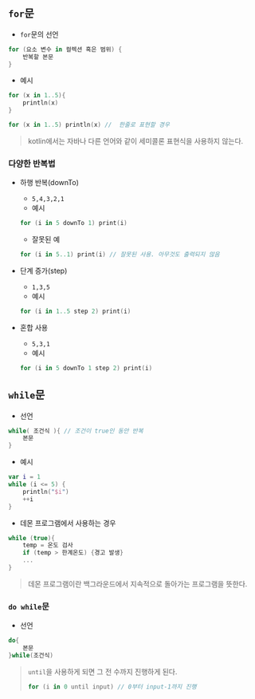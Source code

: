 ## `for`문
* `for`문의 선언

```kotlin
for (요소 변수 in 컬렉션 혹은 범위) {
    반복할 본문
}
```

* 예시

```kotlin
for (x in 1..5){
    println(x)
}

for (x in 1..5) println(x) //  한줄로 표현할 경우
```

> kotlin에서는 자바나 다른 언어와 같이 세미콜론 표현식을 사용하지 않는다.

### 다양한 반복법
* 하행 반복(downTo)
    * `5,4,3,2,1`
    * 예시
    ```kotlin
    for (i in 5 downTo 1) print(i)
    ```
    * 잘못된 예
    ```kotlin
    for (i in 5..1) print(i) // 잘못된 사용. 아무것도 출력되지 않음
    ```

* 단계 증가(step)
    * `1,3,5`
    * 예시
    ```kotlin
    for (i in 1..5 step 2) print(i)
    ```

* 혼합 사용
    * `5,3,1`
    * 예시
    ```kotlin
    for (i in 5 downTo 1 step 2) print(i)
    ```

## `while`문
* 선언
```kotlin
while( 조건식 ){ // 조건이 true인 동안 반복
    본문
}
```

* 예시
```kotlin
var i = 1
while (i <= 5) {
    println("$i")
    ++i
}
```

* 데몬 프로그램에서 사용하는 경우
```kotlin
while (true){
    temp = 온도 검사
    if (temp > 한계온도) {경고 발생}
    ...
}
```
> 데몬 프로그램이란 백그라운드에서 지속적으로 돌아가는 프로그램을 뜻한다.

### `do while`문
* 선언
```kotlin
do{
    본문
}while(조건식)
```

> `until`을 사용하게 되면 그 전 수까지 진행하게 된다.
> ```kotlin
> for (i in 0 until input) // 0부터 input-1까지 진행
> ```
